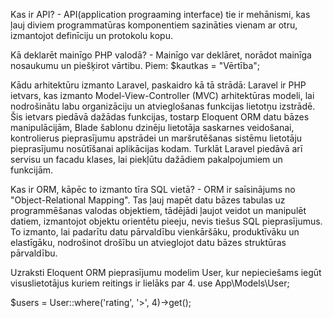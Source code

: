 Kas ir API? - API(application prograaming interface) tie ir mehānismi, kas ļauj diviem programmatūras komponentiem sazināties vienam ar otru, izmantojot definīciju un protokolu kopu.

Kā deklarēt mainīgo PHP valodā? - Mainīgo var deklāret, norādot mainīga nosaukumu un piešķirot vārtibu. Piem: $kautkas = "Vērtība";

Kādu arhitektūru izmanto Laravel, paskaidro kā tā strādā: Laravel ir PHP ietvars, kas izmanto Model-View-Controller (MVC) arhitektūras modeli, lai nodrošinātu labu organizāciju un atvieglošanas funkcijas lietotņu izstrādē. Šis ietvars piedāvā dažādas funkcijas, tostarp Eloquent ORM datu bāzes manipulācijām, Blade šablonu dzinēju lietotāja saskarnes veidošanai, kontrolierus pieprasījumu apstrādei un maršrutēšanas sistēmu lietotāju pieprasījumu nosūtīšanai aplikācijas kodam. Turklāt Laravel piedāvā arī servisu un fасadu klases, lai piekļūtu dažādiem pakalpojumiem un funkcijām.

Kas ir ORM, kāpēc to izmanto tīra SQL vietā? - ORM ir saīsinājums no "Object-Relational Mapping". Tas ļauj mapēt datu bāzes tabulas uz programmēšanas valodas objektiem, tādējādi ļaujot veidot un manipulēt datiem, izmantojot objektu orientētu pieeju, nevis tiešus SQL pieprasījumus. To izmanto, lai padarītu datu pārvaldību vienkāršāku, produktīvāku un elastīgāku, nodrošinot drošību un atvieglojot datu bāzes struktūras pārvaldību.

Uzraksti Eloquent ORM pieprasījumu modelim User, kur nepieciešams iegūt visuslietotājus kuriem reitings ir lielāks par 4. use App\Models\User;

$users = User::where('rating', '>', 4)->get();
